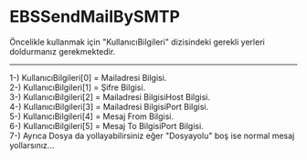 # EBSSendMailBySMTP
Öncelikle kullanmak için "KullanıcıBilgileri" dizisindeki gerekli yerleri doldurmanız gerekmektedir.
<hr>
1-) KullanıcıBilgileri[0] = Mailadresi Bilgisi.<br>
2-) KullanıcıBilgileri[1] = Şifre Bilgisi.<br>
3-) KullanıcıBilgileri[2] = Mailadresi BilgisiHost Bilgisi.<br>
4-) KullanıcıBilgileri[3] = Mailadresi BilgisiPort Bilgisi.<br>
5-) KullanıcıBilgileri[4] = Mesaj From Bilgisi.<br>
6-) KullanıcıBilgileri[5] = Mesaj To BilgisiPort Bilgisi.<br>
7-) Ayrıca Dosya da yollayabilirsiniz eğer "Dosyayolu" boş ise normal mesaj yollarsınız...<br>

